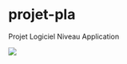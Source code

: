 # projet-pla
Projet Logiciel Niveau Application

<img src="http://cairnsdiveadventures.com.au/wp-content/uploads/2011/04/Humpback.jpg">
